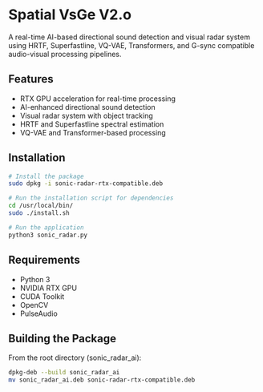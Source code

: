 # Spatial VsGe V2.o

A real-time AI-based directional sound detection and visual radar system using HRTF, Superfastline, VQ-VAE, Transformers, and G-sync compatible audio-visual processing pipelines.

## Features

- RTX GPU acceleration for real-time processing
- AI-enhanced directional sound detection
- Visual radar system with object tracking
- HRTF and Superfastline spectral estimation
- VQ-VAE and Transformer-based processing

## Installation

```bash
# Install the package
sudo dpkg -i sonic-radar-rtx-compatible.deb

# Run the installation script for dependencies
cd /usr/local/bin/
sudo ./install.sh

# Run the application
python3 sonic_radar.py
```

## Requirements

- Python 3
- NVIDIA RTX GPU
- CUDA Toolkit
- OpenCV
- PulseAudio

## Building the Package

From the root directory (sonic_radar_ai):

```bash
dpkg-deb --build sonic_radar_ai
mv sonic_radar_ai.deb sonic-radar-rtx-compatible.deb
```
